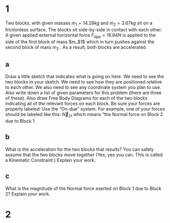 # 1

Two blocks, with given masses $m_1 = 14.29 kg$ and $m_2 = 3.67 kg$ sit on a frictionless surface. The blocks sit side-by-side in contact with each other. A given applied external horizontal force $F_{app} = 16.84 N$ is applied to the side of the first block of mass $m_$1$ which in turn pushes against the second block of mass $m_2$ . As a result, both blocks are accelerated.

## a

Draw a little sketch that indicates what is going on here. We need to see the two blocks in your sketch. We need to see how they are positioned relative to each other. We also need to see any coordinate system you plan to use. Also write down a list of given parameters for this problem (there are three of these). Also draw Free Body Diagrams for each of the two blocks indicating all of the relevant forces on each block. Be sure your forces are properly labeled: Use the “On-due” system. For example, one of your forces should be labeled like this: $\vec N_{21}$ which means “the Normal force on Block 2 due to Block 1.

## b

What is the acceleration for the two blocks that results? You can safely assume that the two blocks move together (Yes, yes you can. This is called a Kinematic Constraint.) Explain your work.

## c

What is the magnitude of the Normal force exerted on Block 1 due to Block 2? Explain your work.

# 2

